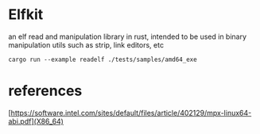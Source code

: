 Elfkit
=========

an elf read and manipulation library in rust, intended to be used in binary manipulation utils such as strip, link editors, etc

```
cargo run --example readelf ./tests/samples/amd64_exe
```

references
==========
[https://software.intel.com/sites/default/files/article/402129/mpx-linux64-abi.pdf](X86_64)
